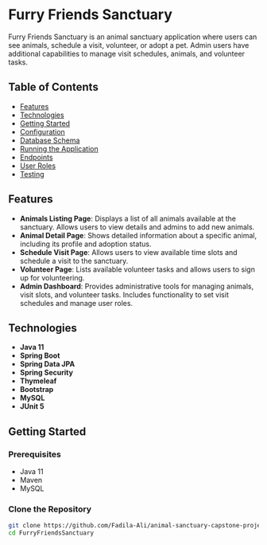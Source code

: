 # Furry Friends Sanctuary

Furry Friends Sanctuary is an animal sanctuary application where users can see animals, schedule a visit, volunteer, or adopt a pet. Admin users have additional capabilities to manage visit schedules, animals, and volunteer tasks.

## Table of Contents

- [Features](#features)
- [Technologies](#technologies)
- [Getting Started](#getting-started)
- [Configuration](#configuration)
- [Database Schema](#database-schema)
- [Running the Application](#running-the-application)
- [Endpoints](#endpoints)
- [User Roles](#user-roles)
- [Testing](#testing)

## Features

- **Animals Listing Page**: Displays a list of all animals available at the sanctuary. Allows users to view details and admins to add new animals.
- **Animal Detail Page**: Shows detailed information about a specific animal, including its profile and adoption status.
- **Schedule Visit Page**: Allows users to view available time slots and schedule a visit to the sanctuary.
- **Volunteer Page**: Lists available volunteer tasks and allows users to sign up for volunteering.
- **Admin Dashboard**: Provides administrative tools for managing animals, visit slots, and volunteer tasks. Includes functionality to set visit schedules and manage user roles.

## Technologies

- **Java 11**
- **Spring Boot**
- **Spring Data JPA**
- **Spring Security**
- **Thymeleaf**
- **Bootstrap**
- **MySQL**
- **JUnit 5**

## Getting Started

### Prerequisites

- Java 11
- Maven
- MySQL

### Clone the Repository

```bash
git clone https://github.com/Fadila-Ali/animal-sanctuary-capstone-project
cd FurryFriendsSanctuary
